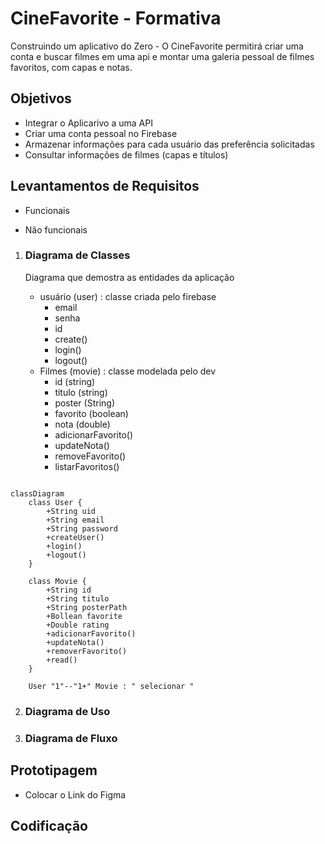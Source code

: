 # CineFavorite - Formativa
Construindo um aplicativo do Zero - O CineFavorite permitirá criar uma conta e buscar filmes em uma api e montar uma galeria pessoal de filmes favoritos, com capas e notas.

## Objetivos
- Integrar o Aplicarivo a uma API
- Criar uma conta pessoal no Firebase
- Armazenar informações para cada usuário das preferência solicitadas
- Consultar informações de filmes (capas e títulos)


## Levantamentos de Requisitos
- Funcionais


- Não funcionais


1. ### Diagrama de Classes
    Diagrama que demostra as entidades da aplicação

    - usuário (user) : classe criada pelo firebase
        - email
        - senha
        - id
        - create()
        - login()
        - logout()
    - Filmes (movie) : classe modelada pelo dev
        - id (string)
        - titulo (string)
        - poster (String)
        - favorito (boolean)
        - nota (double)
        - adicionarFavorito()
        - updateNota()
        - removeFavorito()
        - listarFavoritos()


```mermaid

classDiagram
    class User {
        +String uid
        +String email
        +String password
        +createUser()
        +login()
        +logout()
    }

    class Movie {
        +String id
        +String titulo
        +String posterPath
        +Bollean favorite
        +Double rating
        +adicionarFavorito()
        +updateNota()
        +removerFavorito()
        +read()
    }

    User "1"--"1+" Movie : " selecionar "

```


2. ### Diagrama de Uso



3. ### Diagrama de Fluxo



## Prototipagem

- Colocar o Link do Figma


## Codificação